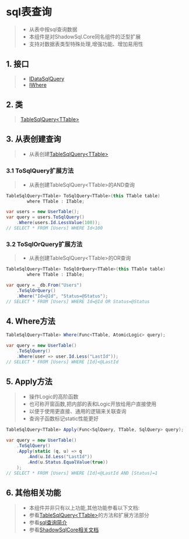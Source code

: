 # sql表查询
>* 从表中按sql查询数据
>* 本组件是对ShadowSql.Core同名组件的泛型扩展
>* 支持对数据表类型特殊处理,增强功能、增加易用性

## 1. 接口
>* [IDataSqlQuery](/api/ShadowSql.Queries.IDataSqlQuery.html)
>* [IWhere](/api/ShadowSql.Filters.IWhere.html)

## 2. 类
>[TableSqlQuery\<TTable\>](/api/ShadowSql.Tables.TableSqlQuery-1.html)

## 3. 从表创建查询
>* 从表创建[TableSqlQuery\<TTable\>](/api/ShadowSql.Tables.TableSqlQuery-1.html)
### 3.1 ToSqlQuery扩展方法
>* 从表创建TableSqlQuery\<TTable\>的AND查询
```csharp
TableSqlQuery<TTable> ToSqlQuery<TTable>(this TTable table)
        where TTable : ITable;
```
```csharp
var users = new UserTable();
var query = users.ToSqlQuery()
    .Where(users.Id.LessValue(100));
// SELECT * FROM [Users] WHERE Id<100
```

### 3.2 ToSqlOrQuery扩展方法
>* 从表创建TableSqlQuery\<TTable\>的OR查询
```csharp
TableSqlQuery<TTable> ToSqlOrQuery<TTable>(this TTable table)
        where TTable : ITable;
```
```csharp
var query = _db.From("Users")
    .ToSqlOrQuery()
    .Where("Id=@Id", "Status=@Status");
// SELECT * FROM [Users] WHERE Id=@Id OR Status=@Status
```

## 4. Where方法
```csharp
TableSqlQuery<TTable> Where(Func<TTable, AtomicLogic> query);
```
```csharp
var query = new UserTable()
    .ToSqlQuery()
    .Where(user => user.Id.Less("LastId"));
// SELECT * FROM [Users] WHERE [Id]<@LastId
```

## 5. Apply方法
>* 操作Logic的高阶函数
>* 也可称开窗函数,把内部的表和Logic开放给用户直接使用
>* 以便于使用更直接、通用的逻辑来关联查询
>* 查询子函数标记static性能更好
```csharp
TableSqlQuery<TTable> Apply(Func<SqlQuery, TTable, SqlQuery> query);
```
```csharp
var query = new UserTable()
    .ToSqlQuery()
    .Apply(static (q, u) => q
        .And(u.Id.Less("LastId"))
        .And(u.Status.EqualValue(true))
    );
// SELECT * FROM [Users] WHERE [Id]<@LastId AND [Status]=1
```

## 6. 其他相关功能
>* 本组件并非只有以上功能,其他功能参看以下文档:
>* 参看[TableSqlQuery\<TTable\>](/api/ShadowSql.Tables.TableSqlQuery-1.html)的方法和扩展方法部分
>* 参看[sql查询简介](./index.md)
>* 参看[ShadowSqlCore相关文档](../../shadowcore/sqlquery/index.md)
